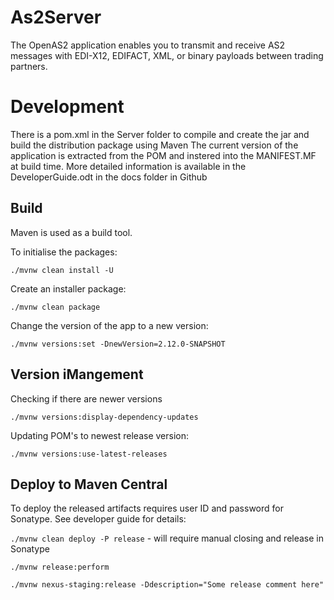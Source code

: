 # As2Server
The OpenAS2 application enables you to transmit and receive AS2 messages with EDI-X12, EDIFACT, XML, or binary payloads between trading partners.

# Development
There is a pom.xml in the Server folder to compile and create the jar and build the distribution package using Maven
The current version of the application is extracted from the POM and instered into the MANIFEST.MF at build time.
More detailed information is available in the DeveloperGuide.odt in the docs folder in Github

## Build

Maven is used as a build tool.

To initialise the packages:

`./mvnw clean install -U`

Create an installer package:

`./mvnw clean package`

Change the version of the app to a new version:

`./mvnw versions:set -DnewVersion=2.12.0-SNAPSHOT`

## Version iMangement
Checking if there are newer versions

`./mvnw versions:display-dependency-updates`

Updating POM's to newest release version:

`./mvnw versions:use-latest-releases`

## Deploy to Maven Central
To deploy the released artifacts requires user ID and password for Sonatype. See developer guide for details:

`./mvnw clean deploy -P release` - will require manual closing and release in Sonatype

`./mvnw release:perform`

`./mvnw nexus-staging:release -Ddescription="Some release comment here"`
